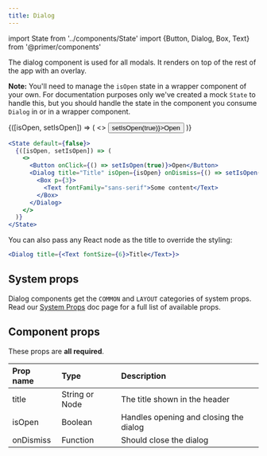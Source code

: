```yaml
---
title: Dialog
---
```

import State from '../components/State'
import {Button, Dialog, Box, Text} from '@primer/components'

The dialog component is used for all modals. It renders on top of the rest of the app with an overlay.

**Note:** You'll need to manage the `isOpen` state in a wrapper component of your own. For documentation purposes only we've created a mock `State` to handle this, but you should handle the state in the component you consume `Dialog` in or in a wrapper component.


<State default={false}>
  {([isOpen, setIsOpen]) => (
    <>
      <Button onClick={() => setIsOpen(true)}>Open</Button>
      <Dialog title="Title" isOpen={isOpen} onDismiss={() => setIsOpen(false)}>
        <Box p={3}>
          <Text fontFamily="sans-serif">Some content</Text>
        </Box>
      </Dialog>
    </>
  )}
</State>

```jsx
<State default={false}>
  {([isOpen, setIsOpen]) => (
    <>
      <Button onClick={() => setIsOpen(true)}>Open</Button>
      <Dialog title="Title" isOpen={isOpen} onDismiss={() => setIsOpen(false)}>
        <Box p={3}>
          <Text fontFamily="sans-serif">Some content</Text>
        </Box>
      </Dialog>
    </>
  )}
</State>
```


You can also pass any React node as the title to override the styling:

```jsx
<Dialog title={<Text fontSize={6}>Title</Text>}>
```

## System props

Dialog components get the `COMMON` and `LAYOUT` categories of system props. Read our [System Props](/components/system-props) doc page for a full list of available props.

## Component props

These props are **all required**.

| Prop name | Type | Description |
| :- | :- | :- |
| title | String or Node | The title shown in the header |
| isOpen | Boolean | Handles opening and closing the dialog |
| onDismiss | Function | Should close the dialog |

